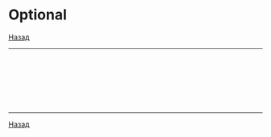 # Optional

[Назад][back]

---

```mojo

```

```mojo

```

```mojo

```

```mojo

```

```mojo

```

```mojo

```

```mojo

```

```mojo

```

---

[Назад][back]

[back]: <.> "Назад к оглавлению"
